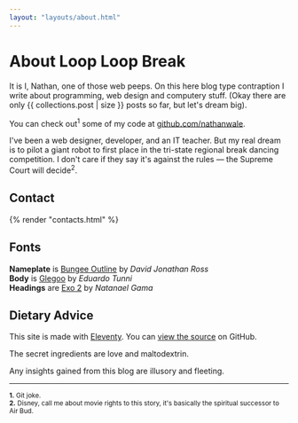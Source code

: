 ```yaml
---
layout: "layouts/about.html"
---
```

# About Loop Loop Break

It is I, Nathan, one of those web peeps. On this here blog type contraption I write about programming, web design and computery stuff.
(Okay there are only {{ collections.post | size }} posts so far, but let's dream big).

You can check out<sup>1</sup> some of my code at [github.com/nathanwale](https://github.com/nathanwale).

I've been a web designer, developer, and an IT teacher. But my real dream is to pilot a giant robot to first place in the tri-state regional break dancing competition. I don't care if they say it's against the rules — the Supreme Court will decide<sup>2</sup>.


## Contact
{% render "contacts.html" %}


## Fonts
**Nameplate** is [Bungee Outline](https://fonts.google.com/specimen/Bungee+Outline) by *David Jonathan Ross* \
**Body** is [Glegoo](https://fonts.google.com/specimen/Glegoo) by *Eduardo Tunni* \
**Headings** are [Exo 2](https://fonts.google.com/specimen/Exo+2) by *Natanael Gama*


## Dietary Advice
This site is made with [Eleventy](https://www.11ty.dev/). 
You can [view the source](https://github.com/nathanwale/looploopbreak-eleventy) on GitHub.

The secret ingredients are love and maltodextrin. 

Any insights gained from this blog are illusory and fleeting. 

---
<small>**1.** Git joke.</small><br />
<small>**2.** Disney, call me about movie rights to this story, it's basically the spiritual successor to Air Bud.</small>
